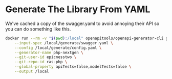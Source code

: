 # Generate The Library From YAML

We've cached a copy of the swagger.yaml to avoid annoying their API so you can do something like this.

```sh
docker run --rm -v "$(pwd):/local" openapitools/openapi-generator-cli generate \
    --input-spec /local/generate/swagger.yaml \
    --config /local/generate/config.yaml \
    --generator-name php-nextgen \
    --git-user-id epicnesstwo \
    --git-repo-id ras-php \
    --global-property apiTests=false,modelTests=false \
    --output /local
```